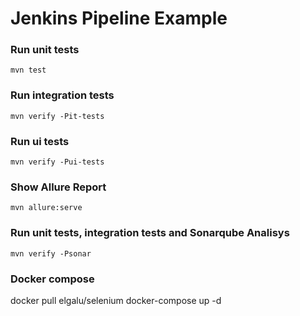 # Jenkins Pipeline Example


### Run unit tests
```mvn test```

### Run integration tests
```mvn verify -Pit-tests```

### Run ui tests
```mvn verify -Pui-tests```

### Show Allure Report
```mvn allure:serve```

### Run unit tests, integration tests and Sonarqube Analisys 
```mvn verify -Psonar```


### Docker compose
docker pull elgalu/selenium
docker-compose up -d